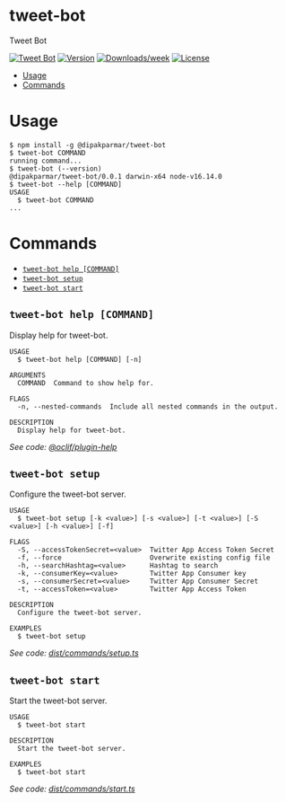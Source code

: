 tweet-bot
=================

Tweet Bot

[![Tweet Bot](https://img.shields.io/badge/tweet--bot-brightgreen.svg)](https://dipakparmar.github.io/tweet-bot/)
[![Version](https://img.shields.io/npm/v/@dipakparmar/tweet-bot.svg)](https://npmjs.org/package/@dipakparmar/tweet-bot)
[![Downloads/week](https://img.shields.io/npm/dw/@dipakparmar/tweet-bot)](https://npmjs.org/package/@dipakparmar/tweet-bot)
[![License](https://img.shields.io/npm/l/@dipakparmar/tweet-bot.svg)](https://github.com/dipakparmar/tweet-bot/blob/main/package.json)

<!-- toc -->
* [Usage](#usage)
* [Commands](#commands)
<!-- tocstop -->
# Usage
<!-- usage -->
```sh-session
$ npm install -g @dipakparmar/tweet-bot
$ tweet-bot COMMAND
running command...
$ tweet-bot (--version)
@dipakparmar/tweet-bot/0.0.1 darwin-x64 node-v16.14.0
$ tweet-bot --help [COMMAND]
USAGE
  $ tweet-bot COMMAND
...
```
<!-- usagestop -->
# Commands
<!-- commands -->
* [`tweet-bot help [COMMAND]`](#tweet-bot-help-command)
* [`tweet-bot setup`](#tweet-bot-setup)
* [`tweet-bot start`](#tweet-bot-start)

## `tweet-bot help [COMMAND]`

Display help for tweet-bot.

```
USAGE
  $ tweet-bot help [COMMAND] [-n]

ARGUMENTS
  COMMAND  Command to show help for.

FLAGS
  -n, --nested-commands  Include all nested commands in the output.

DESCRIPTION
  Display help for tweet-bot.
```

_See code: [@oclif/plugin-help](https://github.com/oclif/plugin-help/blob/v5.1.10/src/commands/help.ts)_

## `tweet-bot setup`

Configure the tweet-bot server.

```
USAGE
  $ tweet-bot setup [-k <value>] [-s <value>] [-t <value>] [-S <value>] [-h <value>] [-f]

FLAGS
  -S, --accessTokenSecret=<value>  Twitter App Access Token Secret
  -f, --force                      Overwrite existing config file
  -h, --searchHashtag=<value>      Hashtag to search
  -k, --consumerKey=<value>        Twitter App Consumer key
  -s, --consumerSecret=<value>     Twitter App Consumer Secret
  -t, --accessToken=<value>        Twitter App Access Token

DESCRIPTION
  Configure the tweet-bot server.

EXAMPLES
  $ tweet-bot setup
```

_See code: [dist/commands/setup.ts](https://github.com/dipakparmar/tweet-bot/blob/v0.0.1/dist/commands/setup.ts)_

## `tweet-bot start`

Start the tweet-bot server.

```
USAGE
  $ tweet-bot start

DESCRIPTION
  Start the tweet-bot server.

EXAMPLES
  $ tweet-bot start
```

_See code: [dist/commands/start.ts](https://github.com/dipakparmar/tweet-bot/blob/v0.0.1/dist/commands/start.ts)_
<!-- commandsstop -->
